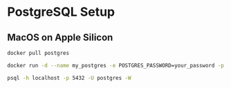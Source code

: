 # PostgreSQL Setup

## MacOS on Apple Silicon

```zsh
docker pull postgres

docker run -d --name my_postgres -e POSTGRES_PASSWORD=your_password -p 5432:5432 -v ~/data:/var/lib/postgresql/data postgres
```

```zsh
psql -h localhost -p 5432 -U postgres -W
```

